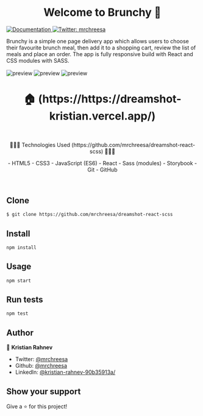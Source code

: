 <h1 align="center">Welcome to Brunchy 👋</h1>
<p>
  <a href="https://github.com/mrchreesa/dreamshot-react-scss" target="_blank">
    <img alt="Documentation" src="https://img.shields.io/badge/documentation-yes-brightgreen.svg" />
  </a>
  <a href="https://twitter.com/mrchreesa" target="_blank">
    <img alt="Twitter: mrchreesa" src="https://img.shields.io/twitter/follow/mrchreesa.svg?style=social" />
  </a>
</p>

Brunchy is a simple one page delivery app which allows users to choose their favourite brunch meal, then add it to a shopping cart, review the list of meals and place an order.
The app is fully responsive build with React and CSS modules with SASS.

<img align="center" src="./Brunchy/Desktop-1.png" alt="preview" />
<img align="center" src="./Brunchy/Tablet-1.png" alt="preview" />
<img align="center" src="./Brunchy/Phone-1.png" alt="preview" />

<h1 align="center"> 🏠 (https://https://dreamshot-kristian.vercel.app/) </h1>
</br>
<p align="center">
 🔶🔶🔶 Technologies Used (https://github.com/mrchreesa/dreamshot-react-scss) 🔶🔶🔶
 </p>
<p align="center">
- HTML5
- CSS3
- JavaScript (ES6)
- React
- Sass (modules)
- Storybook
- Git
- GitHub
</p>

</br>

## Clone

```sh
$ git clone https://github.com/mrchreesa/dreamshot-react-scss
```

## Install

```sh
npm install
```

## Usage

```sh
npm start
```

## Run tests

```sh
npm test
```

## Author

👤 **Kristian Rahnev**

- Twitter: [@mrchreesa](https://twitter.com/mrchreesa)
- Github: [@mrchreesa](https://github.com/mrchreesa)
- LinkedIn: [@kristian-rahnev-90b35913a/](https://linkedin.com/in/kristian-rahnev-90b35913a/)

## Show your support

Give a ⭐️ for this project!
